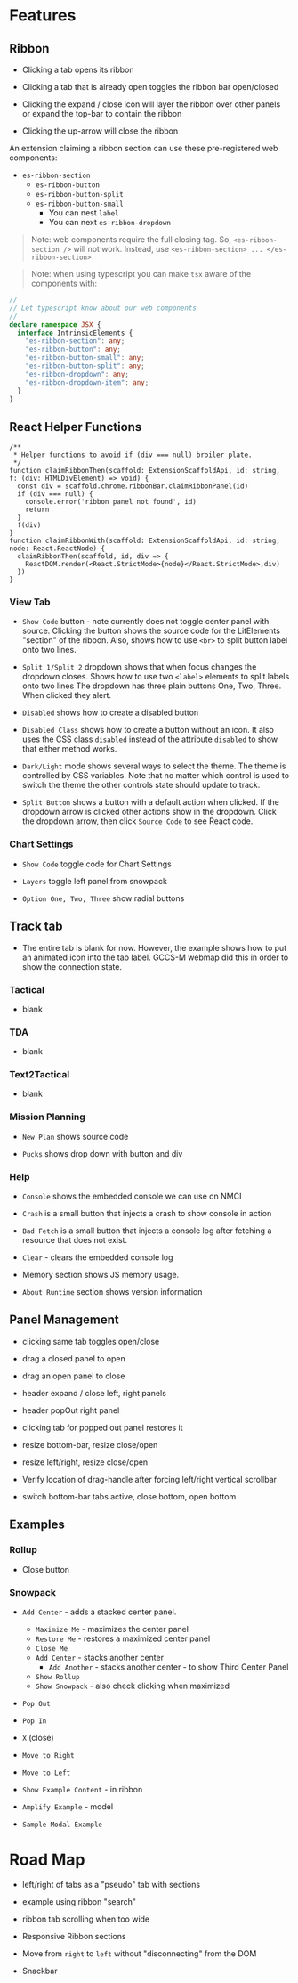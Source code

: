 # Features

## Ribbon

* Clicking a tab opens its ribbon

* Clicking a tab that is already open toggles the ribbon bar open/closed

* Clicking the expand / close icon will layer the ribbon over other panels 
  or expand the top-bar to contain the ribbon

* Clicking the up-arrow will close the ribbon

An extension claiming a ribbon section can use these pre-registered web components:
* `es-ribbon-section`
    * `es-ribbon-button`
    * `es-ribbon-button-split`
    * `es-ribbon-button-small`
        * You can nest `label`
        * You can next `es-ribbon-dropdown`

> Note: web components require the full closing tag.
> So, `<es-ribbon-section />` will not work.
> Instead, use `<es-ribbon-section> ... </es-ribbon-section>`

> Note: when using typescript you can make `tsx` aware of the components with:

```ts
//
// Let typescript know about our web components
//
declare namespace JSX {
  interface IntrinsicElements {
    "es-ribbon-section": any;
    "es-ribbon-button": any;
    "es-ribbon-button-small": any;
    "es-ribbon-button-split": any;
    "es-ribbon-dropdown": any;
    "es-ribbon-dropdown-item": any;
  }
}
```

## React Helper Functions

```tsx
/**
 * Helper functions to avoid if (div === null) broiler plate.
 */
function claimRibbonThen(scaffold: ExtensionScaffoldApi, id: string, f: (div: HTMLDivElement) => void) {
  const div = scaffold.chrome.ribbonBar.claimRibbonPanel(id)
  if (div === null) {
    console.error('ribbon panel not found', id)
    return
  }
  f(div)
}
function claimRibbonWith(scaffold: ExtensionScaffoldApi, id: string, node: React.ReactNode) {
  claimRibbonThen(scaffold, id, div => {
    ReactDOM.render(<React.StrictMode>{node}</React.StrictMode>,div)
  })
}
```

### View Tab

* `Show Code` button - note currently does not toggle center panel with source.
  Clicking the button shows the source code for the LitElements "section"
  of the ribbon.
  Also, shows how to use `<br>` to split button label onto two lines.

* `Split 1/Split 2` dropdown shows that when focus changes the dropdown closes.
  Shows how to use two `<label>` elements to split labels onto two lines
  The dropdown has three plain buttons One, Two, Three.
  When clicked they alert.

* `Disabled` shows how to create a disabled button

* `Disabled Class` shows how to create a button without an icon.
  It also uses the CSS class `disabled` instead of the attribute `disabled`
  to show that either method works.

* `Dark/Light` mode shows several ways to select the theme.
  The theme is controlled by CSS variables.
  Note that no matter which control is used to switch the theme
  the other controls state should update to track.

* `Split Button` shows a button with a default action when clicked.
  If the dropdown arrow is clicked other actions show in the dropdown.
  Click the dropdown arrow, then click `Source Code` to see React code.

### Chart Settings

* `Show Code` toggle code for Chart Settings

* `Layers` toggle left panel from snowpack

* `Option One, Two, Three` show radial buttons

## Track tab

* The entire tab is blank for now.
  However, the example shows how to put an animated icon into the tab label.
  GCCS-M webmap did this in order to show the connection state.

### Tactical
* blank

### TDA
* blank

### Text2Tactical
* blank

### Mission Planning

* `New Plan` shows source code

* `Pucks` shows drop down with button and div

### Help

* `Console` shows the embedded console we can use on NMCI

* `Crash` is a small button that injects a crash to show console in action

* `Bad Fetch` is a small button that injects a console log 
  after fetching a resource that does not exist.

* `Clear` - clears the embedded console log

* Memory section shows JS memory usage.

* `About Runtime` section shows version information

## Panel Management

* clicking same tab toggles open/close

* drag a closed panel to open

* drag an open panel to close

* header expand / close left, right panels

* header popOut right panel

* clicking tab for popped out panel restores it

* resize bottom-bar, resize close/open

* resize left/right, resize close/open

* Verify location of drag-handle after forcing left/right vertical scrollbar

* switch bottom-bar tabs active, close bottom, open bottom

## Examples

### Rollup

* Close button

### Snowpack

* `Add Center` - adds a stacked center panel.
  * `Maximize Me` - maximizes the center panel
  * `Restore Me` - restores a maximized center panel
  * `Close Me`
  * `Add Center` - stacks another center
    * `Add Another` - stacks another center - to show Third Center Panel
  * `Show Rollup`
  * `Show Snowpack` - also check clicking when maximized

* `Pop Out`

* `Pop In`

* `X` (close)

* `Move to Right`

* `Move to Left`

* `Show Example Content` - in ribbon

* `Amplify Example` - model

* `Sample Modal Example`

# Road Map

* left/right of tabs as a "pseudo" tab with sections

* example using ribbon "search"

* ribbon tab scrolling when too wide

* Responsive Ribbon sections

* Move from `right` to `left` without "disconnecting" from the DOM

* Snackbar
